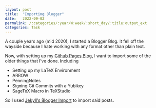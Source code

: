 ```yaml
---
layout: post
title:  "Importing Blogger"
date:   2022-09-02
permalink: /:categories/:year/W:week/:short_day/:title:output_ext
categories: Task
---
```


A couple years ago (mid 2020), I started a Blogger Blog.
It fell off the wayside because I hate working with any format other than plain text.

Now, with setting up my [Github Pages Blog](), I want to import some of the older things that I've done.
Including
- Setting up my LaTeX Environment
- ARROW
- PenningNotes
- Signing Git Commits with a Yubikey
- SageTeX Macro in TeXStudio

So I used [Jekyll's Blogger Import](https://import.jekyllrb.com/docs/blogger/) to import said posts.
